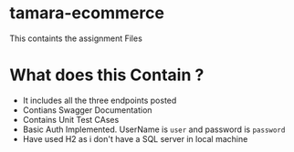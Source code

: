 # tamara-ecommerce
This containts the assignment Files
# What does this Contain ?
- It includes all the three endpoints posted
- Contians Swagger Documentation
- Contains Unit Test CAses
- Basic Auth Implemented. UserName is `user` and password is `password`
- Have used H2 as i don't have a SQL server in local machine
